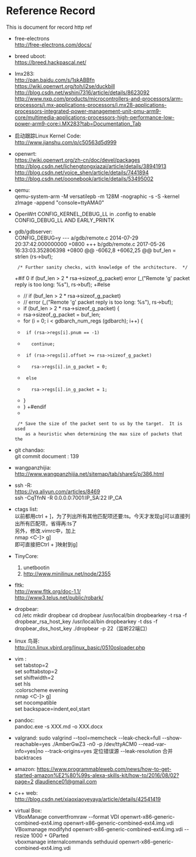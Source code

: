 # Reference Record  
  This is document for record http ref  

* free-electrons  
	http://free-electrons.com/docs/  
	
* breed uboot:  
	https://breed.hackpascal.net/  
	
* Imx283:  
	http://pan.baidu.com/s/1skABBfn  
	https://wiki.openwrt.org/toh/i2se/duckbill  
	http://blog.csdn.net/wshini7316/article/details/8623092  
	http://www.nxp.com/products/microcontrollers-and-processors/arm-processors/i.mx-applications-processors/i.mx28-applications-processors-integrated-power-management-unit-pmu-arm9-core/multimedia-applications-processors-high-performance-low-power-arm9-core:i.MX283?tab=Documentation_Tab

* 启动跟踪Linux Kernel Code:  
	http://www.jianshu.com/p/c50563d5d999

* openwrt:  
	https://wiki.openwrt.org/zh-cn/doc/devel/packages  
	http://blog.csdn.net/lichengtongxiazai/article/details/38941913  
	http://blog.csdn.net/voice_shen/article/details/7441894  
	http://blog.csdn.net/ooonebook/article/details/53495002


* qemu:  
	qemu-system-arm -M versatilepb -m 128M -nographic -s -S -kernel zImage -append "console=ttyAMA0"


* OpenWrt CONFIG_KERNEL_DEBUG_LL in .config to enable CONFIG_DEBUG_LL AND EARLY_PRINTK

* gdb/gdbserver:  
	CONFIG_DEBUG=y
	--- a/gdb/remote.c      2014-07-29 20:37:42.000000000 +0800
	+++ b/gdb/remote.c      2017-05-26 16:33:03.352806398 +0800
	@@ -6062,8 +6062,25 @@
	   buf_len = strlen (rs->buf);

	   /* Further sanity checks, with knowledge of the architecture.  */
	+#if 0
	   if (buf_len > 2 * rsa->sizeof_g_packet)
	     error (_("Remote 'g' packet reply is too long: %s"), rs->buf);
	+#else
	+  // if (buf_len > 2 * rsa->sizeof_g_packet)
	+  //  error (_("Remote 'g' packet reply is too long: %s"), rs->buf);
	+  if (buf_len > 2 * rsa->sizeof_g_packet) {
	+    rsa->sizeof_g_packet = buf_len;
	+    for (i = 0; i < gdbarch_num_regs (gdbarch); i++) {
	+      if (rsa->regs[i].pnum == -1)
	+        continue;
	+      if (rsa->regs[i].offset >= rsa->sizeof_g_packet)
	+        rsa->regs[i].in_g_packet = 0;
	+      else
	+        rsa->regs[i].in_g_packet = 1;
	+    }
	+  }
	+#endif
	+

	   /* Save the size of the packet sent to us by the target.  It is used
	      as a heuristic when determining the max size of packets that the  
* git chandao:  
	git commit document : 139  

* wangpanzhijia:  
	http://www.wangpanzhijia.net/sitemap/tab/share5/p/386.html  
	
* ssh -R:  
	https://yq.aliyun.com/articles/8469  
	ssh -CqTfnN -R  0.0.0.0:7001:IP_SA:22   IP_CA   
* ctags list:  
	以前都用ctrl + ]，为了列出所有其他匹配项还要:ts。今天才发现g]可以直接列出所有匹配项，省得再:ts了  
	另外，修改.vimrc中，加上  
	nmap <C-]> g]  
	即可直接把Ctrl + ]映射到g]  
* TinyCore:  
	1. unetbootin
	2. http://www.minilinux.net/node/2355  
* fltk:  
	http://www.fltk.org/doc-1.1/  
	http://www3.telus.net/public/robark/  
* dropbear:  
	cd /etc
	mkdir dropbear
	cd dropbear
	/usr/local/bin dropbearkey -t rsa -f dropbear_rsa_host_key
	/usr/local/bin dropbearkey -t dss -f dropbear_dss_host_key
	./dropbear -p 22（监听22端口）  
* linux 鸟哥:  
	http://cn.linux.vbird.org/linux_basic/0510osloader.php  

* vim :  
	set tabstop=2  
	set softtabstop=2  
	set shiftwidth=2  
	set hls  
	:colorscheme evening  
	nmap <C-]> g]  
	set nocompatible  
	set backspace=indent,eol,start  
* pandoc:  
	pandoc.exe -s XXX.md -o XXX.docx
	
* valgrand:
        sudo valgrind --tool=memcheck --leak-check=full --show-reachable=yes ./AmberGwZ3  -n0 -p /dev/ttyACM0
	--read-var-info=yes|no
	--track-origins=yes 定位错误源
	--leak-resolution 合并backtraces
	
* amazon:
   https://www.programmableweb.com/news/how-to-get-started-amazon%E2%80%99s-alexa-skills-kit/how-to/2016/08/02?page=2
   dlaudience01@gmail.com
* c++ web:  
   http://blog.csdn.net/xiaoxiaoyeyaya/article/details/42541419  
   
* virtual Box:  
   VBoxManage convertfromraw --format VDI openwrt-x86-generic-combined-ext4.img openwrt-x86-generic-combined-ext4.img.vdi  
   VBoxmanage modifyhd openwrt-x86-generic-combined-ext4.img.vdi --resize 1000  + GParted  
   vboxmanage internalcommands sethduuid openwrt-x86-generic-combined-ext4.img.vdi
   
